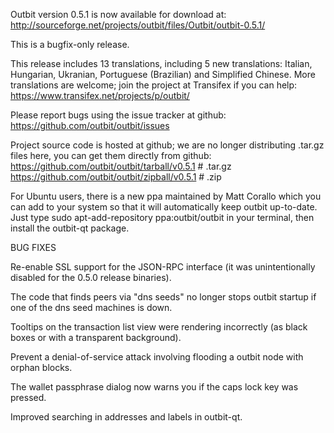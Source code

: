 Outbit version 0.5.1 is now available for download at:
http://sourceforge.net/projects/outbit/files/Outbit/outbit-0.5.1/

This is a bugfix-only release.

This release includes 13 translations, including 5 new translations:
Italian, Hungarian, Ukranian, Portuguese (Brazilian) and Simplified Chinese.
More translations are welcome; join the project at Transifex if you can help:
https://www.transifex.net/projects/p/outbit/

Please report bugs using the issue tracker at github:
https://github.com/outbit/outbit/issues

Project source code is hosted at github; we are no longer
distributing .tar.gz files here, you can get them
directly from github:
https://github.com/outbit/outbit/tarball/v0.5.1  # .tar.gz
https://github.com/outbit/outbit/zipball/v0.5.1  # .zip

For Ubuntu users, there is a new ppa maintained by Matt Corallo which
you can add to your system so that it will automatically keep
outbit up-to-date.  Just type
sudo apt-add-repository ppa:outbit/outbit
in your terminal, then install the outbit-qt package.


BUG FIXES

Re-enable SSL support for the JSON-RPC interface (it was unintentionally
disabled for the 0.5.0 release binaries).

The code that finds peers via "dns seeds" no longer stops outbit startup
if one of the dns seed machines is down.

Tooltips on the transaction list view were rendering incorrectly (as black boxes
or with a transparent background).

Prevent a denial-of-service attack involving flooding a outbit node with
orphan blocks.

The wallet passphrase dialog now warns you if the caps lock key was pressed.

Improved searching in addresses and labels in outbit-qt.
